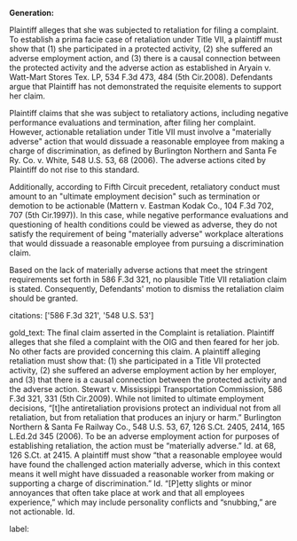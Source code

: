 **Generation:**

Plaintiff alleges that she was subjected to retaliation for filing a complaint. To establish a prima facie case of retaliation under Title VII, a plaintiff must show that (1) she participated in a protected activity, (2) she suffered an adverse employment action, and (3) there is a causal connection between the protected activity and the adverse action as established in Aryain v. Watt-Mart Stores Tex. LP, 534 F.3d 473, 484 (5th Cir.2008). Defendants argue that Plaintiff has not demonstrated the requisite elements to support her claim.

Plaintiff claims that she was subject to retaliatory actions, including negative performance evaluations and termination, after filing her complaint. However, actionable retaliation under Title VII must involve a "materially adverse" action that would dissuade a reasonable employee from making a charge of discrimination, as defined by Burlington Northern and Santa Fe Ry. Co. v. White, 548 U.S. 53, 68 (2006). The adverse actions cited by Plaintiff do not rise to this standard. 

Additionally, according to Fifth Circuit precedent, retaliatory conduct must amount to an "ultimate employment decision" such as termination or demotion to be actionable (Mattern v. Eastman Kodak Co., 104 F.3d 702, 707 (5th Cir.1997)). In this case, while negative performance evaluations and questioning of health conditions could be viewed as adverse, they do not satisfy the requirement of being "materially adverse" workplace alterations that would dissuade a reasonable employee from pursuing a discrimination claim.

Based on the lack of materially adverse actions that meet the stringent requirements set forth in 586 F.3d 321, no plausible Title VII retaliation claim is stated. Consequently, Defendants' motion to dismiss the retaliation claim should be granted.

citations: ['586 F.3d 321', '548 U.S. 53']

gold_text: The final claim asserted in the Complaint is retaliation. Plaintiff alleges that she filed a complaint with the OIG and then feared for her job. No other facts are provided concerning this claim. A plaintiff alleging retaliation must show that: (1) she participated in a Title VII protected activity, (2) she suffered an adverse employment action by her employer, and (3) that there is a causal connection between the protected activity and the adverse action. Stewart v. Mississippi Transportation Commission, 586 F.3d 321, 331 (5th Cir.2009). While not limited to ultimate employment decisions, “[t]he antiretaliation provisions protect an individual not from all retaliation, but from retaliation that produces an injury or harm.” Burlington Northern & Santa Fe Railway Co., 548 U.S. 53, 67, 126 S.Ct. 2405, 2414, 165 L.Ed.2d 345 (2006). To be an adverse employment action for purposes of establishing retaliation, the action must be “materially adverse.” Id. at 68, 126 S.Ct. at 2415. A plaintiff must show “that a reasonable employee would have found the challenged action materially adverse, which in this context means it well might have dissuaded a reasonable worker from making or supporting a charge of discrimination.” Id. “[P]etty slights or minor annoyances that often take place at work and that all employees experience,” which may include personality conflicts and “snubbing,” are not actionable. Id.

label: 